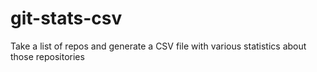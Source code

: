 # git-stats-csv
Take a list of repos and generate a CSV file with various statistics about those repositories

